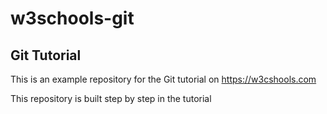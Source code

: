 # w3schools-git
## Git Tutorial

This is an example repository for the Git tutorial on https://w3cshools.com

This repository is built step by step in the tutorial
